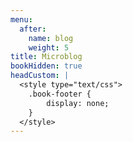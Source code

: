 ```yaml
---
menu:
  after:
    name: blog
    weight: 5
title: Microblog
bookHidden: true
headCustom: |
  <style type="text/css">
  	.book-footer {
  		display: none;
  	}
  </style>
---
```

